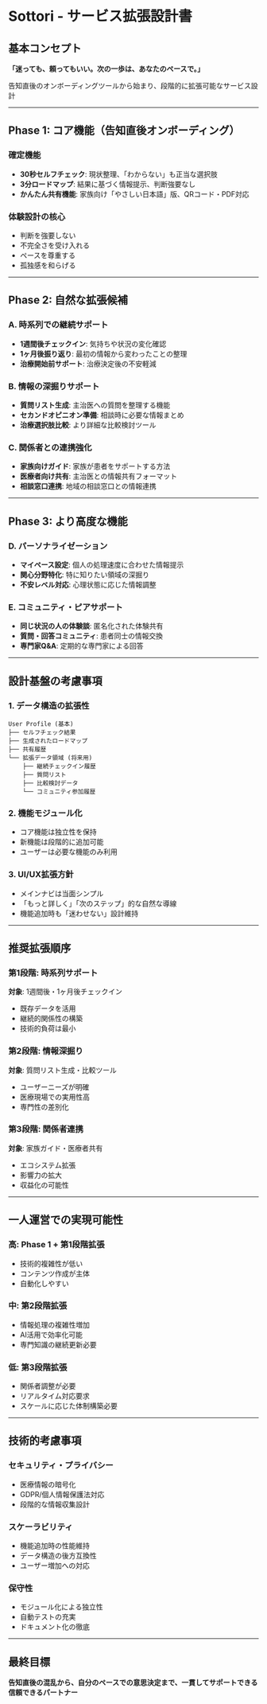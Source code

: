 # Sottori - サービス拡張設計書

## 基本コンセプト
**「迷っても、頼ってもいい。次の一歩は、あなたのペースで。」**

告知直後のオンボーディングツールから始まり、段階的に拡張可能なサービス設計

---

## Phase 1: コア機能（告知直後オンボーディング）

### 確定機能
- **30秒セルフチェック**: 現状整理、「わからない」も正当な選択肢
- **3分ロードマップ**: 結果に基づく情報提示、判断強要なし
- **かんたん共有機能**: 家族向け「やさしい日本語」版、QRコード・PDF対応

### 体験設計の核心
- 判断を強要しない
- 不完全さを受け入れる
- ペースを尊重する
- 孤独感を和らげる

---

## Phase 2: 自然な拡張候補

### A. 時系列での継続サポート
- **1週間後チェックイン**: 気持ちや状況の変化確認
- **1ヶ月後振り返り**: 最初の情報から変わったことの整理
- **治療開始前サポート**: 治療決定後の不安軽減

### B. 情報の深掘りサポート
- **質問リスト生成**: 主治医への質問を整理する機能
- **セカンドオピニオン準備**: 相談時に必要な情報まとめ
- **治療選択肢比較**: より詳細な比較検討ツール

### C. 関係者との連携強化
- **家族向けガイド**: 家族が患者をサポートする方法
- **医療者向け共有**: 主治医との情報共有フォーマット
- **相談窓口連携**: 地域の相談窓口との情報連携

---

## Phase 3: より高度な機能

### D. パーソナライゼーション
- **マイペース設定**: 個人の処理速度に合わせた情報提示
- **関心分野特化**: 特に知りたい領域の深掘り
- **不安レベル対応**: 心理状態に応じた情報調整

### E. コミュニティ・ピアサポート
- **同じ状況の人の体験談**: 匿名化された体験共有
- **質問・回答コミュニティ**: 患者同士の情報交換
- **専門家Q&A**: 定期的な専門家による回答

---

## 設計基盤の考慮事項

### 1. データ構造の拡張性
```
User Profile (基本)
├── セルフチェック結果
├── 生成されたロードマップ
├── 共有履歴
└── 拡張データ領域 (将来用)
    ├── 継続チェックイン履歴
    ├── 質問リスト
    ├── 比較検討データ
    └── コミュニティ参加履歴
```

### 2. 機能モジュール化
- コア機能は独立性を保持
- 新機能は段階的に追加可能
- ユーザーは必要な機能のみ利用

### 3. UI/UX拡張方針
- メインナビは当面シンプル
- 「もっと詳しく」「次のステップ」的な自然な導線
- 機能追加時も「迷わせない」設計維持

---

## 推奨拡張順序

### 第1段階: 時系列サポート
**対象**: 1週間後・1ヶ月後チェックイン
- 既存データを活用
- 継続的関係性の構築
- 技術的負荷は最小

### 第2段階: 情報深掘り
**対象**: 質問リスト生成・比較ツール
- ユーザーニーズが明確
- 医療現場での実用性高
- 専門性の差別化

### 第3段階: 関係者連携
**対象**: 家族ガイド・医療者共有
- エコシステム拡張
- 影響力の拡大
- 収益化の可能性

---

## 一人運営での実現可能性

### 高: Phase 1 + 第1段階拡張
- 技術的複雑性が低い
- コンテンツ作成が主体
- 自動化しやすい

### 中: 第2段階拡張
- 情報処理の複雑性増加
- AI活用で効率化可能
- 専門知識の継続更新必要

### 低: 第3段階拡張
- 関係者調整が必要
- リアルタイム対応要求
- スケールに応じた体制構築必要

---

## 技術的考慮事項

### セキュリティ・プライバシー
- 医療情報の暗号化
- GDPR/個人情報保護法対応
- 段階的な情報収集設計

### スケーラビリティ
- 機能追加時の性能維持
- データ構造の後方互換性
- ユーザー増加への対応

### 保守性
- モジュール化による独立性
- 自動テストの充実
- ドキュメント化の徹底

---

## 最終目標
**告知直後の混乱から、自分のペースでの意思決定まで、一貫してサポートできる信頼できるパートナー** 
